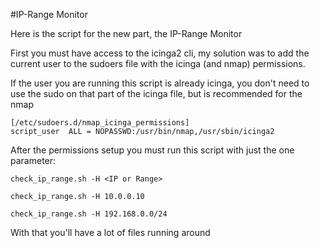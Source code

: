 #IP-Range Monitor

Here is the script for the new part, the IP-Range Monitor

First you must have access to the icinga2 cli, my solution was to add the current user to the sudoers file with the icinga (and nmap) permissions.

If the user you are running this script is already icinga, you don't need to use the sudo on that part of the icinga file, but is recommended for the nmap
```
[/etc/sudoers.d/nmap_icinga_permissions]
script_user  ALL = NOPASSWD:/usr/bin/nmap,/usr/sbin/icinga2
```

After the permissions setup you must run this script with just the one parameter:
```
check_ip_range.sh -H <IP or Range>

check_ip_range.sh -H 10.0.0.10

check_ip_range.sh -H 192.168.0.0/24
```

With that you'll have a lot of files running around
